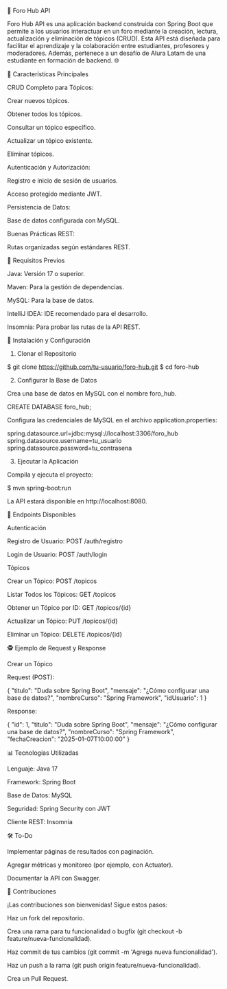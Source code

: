 🔗 Foro Hub API

Foro Hub API es una aplicación backend construida con Spring Boot que permite a los usuarios interactuar en un foro mediante la creación, lectura, actualización y eliminación de tópicos (CRUD). Esta API está diseñada para facilitar el aprendizaje y la colaboración entre estudiantes, profesores y moderadores. Además, pertenece a un desafío de Alura Latam de una estudiante en formación de backend. 🌐

🚀 Características Principales

CRUD Completo para Tópicos:

Crear nuevos tópicos.

Obtener todos los tópicos.

Consultar un tópico específico.

Actualizar un tópico existente.

Eliminar tópicos.

Autenticación y Autorización:

Registro e inicio de sesión de usuarios.

Acceso protegido mediante JWT.

Persistencia de Datos:

Base de datos configurada con MySQL.

Buenas Prácticas REST:

Rutas organizadas según estándares REST.

📝 Requisitos Previos

Java: Versión 17 o superior.

Maven: Para la gestión de dependencias.

MySQL: Para la base de datos.

IntelliJ IDEA: IDE recomendado para el desarrollo.

Insomnia: Para probar las rutas de la API REST.

🔧 Instalación y Configuración

1. Clonar el Repositorio

$ git clone https://github.com/tu-usuario/foro-hub.git
$ cd foro-hub

2. Configurar la Base de Datos

Crea una base de datos en MySQL con el nombre foro_hub.

CREATE DATABASE foro_hub;

Configura las credenciales de MySQL en el archivo application.properties:

spring.datasource.url=jdbc:mysql://localhost:3306/foro_hub
spring.datasource.username=tu_usuario
spring.datasource.password=tu_contrasena

3. Ejecutar la Aplicación

Compila y ejecuta el proyecto:

$ mvn spring-boot:run

La API estará disponible en http://localhost:8080.

🔄 Endpoints Disponibles

Autenticación

Registro de Usuario: POST /auth/registro

Login de Usuario: POST /auth/login

Tópicos

Crear un Tópico: POST /topicos

Listar Todos los Tópicos: GET /topicos

Obtener un Tópico por ID: GET /topicos/{id}

Actualizar un Tópico: PUT /topicos/{id}

Eliminar un Tópico: DELETE /topicos/{id}

🕵️️ Ejemplo de Request y Response

Crear un Tópico

Request (POST):

{
  "titulo": "Duda sobre Spring Boot",
  "mensaje": "¿Cómo configurar una base de datos?",
  "nombreCurso": "Spring Framework",
  "idUsuario": 1
}

Response:

{
  "id": 1,
  "titulo": "Duda sobre Spring Boot",
  "mensaje": "¿Cómo configurar una base de datos?",
  "nombreCurso": "Spring Framework",
  "fechaCreacion": "2025-01-07T10:00:00"
}

📊 Tecnologías Utilizadas

Lenguaje: Java 17

Framework: Spring Boot

Base de Datos: MySQL

Seguridad: Spring Security con JWT

Cliente REST: Insomnia

🛠️ To-Do

Implementar páginas de resultados con paginación.

Agregar métricas y monitoreo (por ejemplo, con Actuator).

Documentar la API con Swagger.

🌟 Contribuciones

¡Las contribuciones son bienvenidas! Sigue estos pasos:

Haz un fork del repositorio.

Crea una rama para tu funcionalidad o bugfix (git checkout -b feature/nueva-funcionalidad).

Haz commit de tus cambios (git commit -m 'Agrega nueva funcionalidad').

Haz un push a la rama (git push origin feature/nueva-funcionalidad).

Crea un Pull Request.
